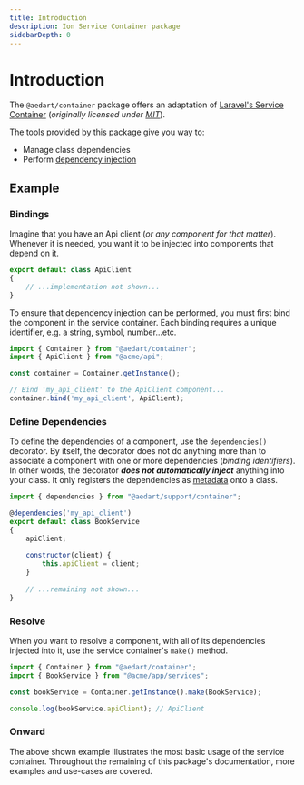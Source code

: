```yaml
---
title: Introduction
description: Ion Service Container package
sidebarDepth: 0
---
```


# Introduction <Badge type="tip" text="Available since v0.11" vertical="middle" /><Badge type="success" text="Browser" vertical="middle" />

The `@aedart/container` package offers an adaptation of [Laravel's Service Container](https://laravel.com/docs/11.x/container)
(_originally licensed under [MIT](https://github.com/laravel/framework/blob/11.x/src/Illuminate/Container/LICENSE.md)_).

The tools provided by this package give you way to:
* Manage class dependencies
* Perform [dependency injection](https://en.wikipedia.org/wiki/Dependency_injection)

## Example

### Bindings

Imagine that you have an Api client (_or any component for that matter_). Whenever it is needed, you want it to be
injected into components that depend on it.

```js
export default class ApiClient
{
    // ...implementation not shown...
}
```

To ensure that dependency injection can be performed, you must first bind the component in the service container.
Each binding requires a unique identifier, e.g. a string, symbol, number...etc.

```js
import { Container } from "@aedart/container";
import { ApiClient } from "@acme/api";

const container = Container.getInstance();

// Bind 'my_api_client' to the ApiClient component...
container.bind('my_api_client', ApiClient);
```

### Define Dependencies

To define the dependencies of a component, use the `dependencies()` decorator.
By itself, the decorator does not do anything more than to associate a component with one or more dependencies
(_binding identifiers_). In other words, the decorator _**does not automatically inject**_ anything into your class.
It only registers the dependencies as [metadata](../support/meta) onto a class.

```js
import { dependencies } from "@aedart/support/container";

@dependencies('my_api_client')
export default class BookService
{
    apiClient;
    
    constructor(client) {
        this.apiClient = client;
    }
    
    // ...remaining not shown...
}
```

### Resolve

When you want to resolve a component, with all of its dependencies injected into it, use the service container's `make()`
method.

```js
import { Container } from "@aedart/container";
import { BookService } from "@acme/app/services";

const bookService = Container.getInstance().make(BookService);

console.log(bookService.apiClient); // ApiClient
```

### Onward

The above shown example illustrates the most basic usage of the service container. Throughout the remaining of this
package's documentation, more examples and use-cases are covered. 